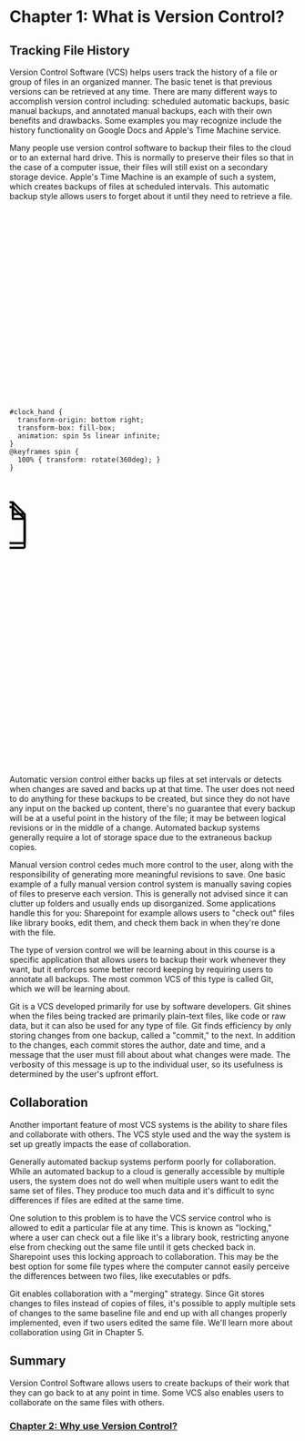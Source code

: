 # Chapter 1: What is Version Control?

## Tracking File History

Version Control Software (VCS) helps users track the history of a file or group of files in an organized manner. The basic tenet is that previous versions can be retrieved at any time. There are many different ways to accomplish version control including: scheduled automatic backups, basic manual backups, and annotated manual backups, each with their own benefits and drawbacks. Some examples you may recognize include the history functionality on Google Docs and Apple's Time Machine service.

Many people use version control software to backup their files to the cloud or to an external hard drive. This is normally to preserve their files so that in the case of a computer issue, their files will still exist on a secondary storage device. Apple's Time Machine is an example of such a system, which creates backups of files at scheduled intervals. This automatic backup style allows users to forget about it until they need to retrieve a file.

<svg width="600" height="400">
  <style>
    #file_icon {
      animation: slide_down 5s infinite;
    }
    @keyframes slide_down {
      0% {
        transform: translate(0, 0);
      }
      20% {
        transform: translate(0, 50px);
      }
      100% {
        transform: translate(0, 50px);
      }
    }

    #clock_hand {
      transform-origin: bottom right;
      transform-box: fill-box;
      animation: spin 5s linear infinite;
    }
    @keyframes spin {
      100% { transform: rotate(360deg); }
    }
  </style>
  <svg class="svg-icon" viewBox="10 -5 100 100" id="file_icon_svg">
    <path d="M15.475,6.692l-4.084-4.083C11.32,2.538,11.223,2.5,11.125,2.5h-6c-0.413,0-0.75,0.337-0.75,0.75v13.5c0,0.412,0.337,0.75,0.75,0.75h9.75c0.412,0,0.75-0.338,0.75-0.75V6.94C15.609,6.839,15.554,6.771,15.475,6.692 M11.5,3.779l2.843,2.846H11.5V3.779z M14.875,16.75h-9.75V3.25h5.625V7c0,0.206,0.168,0.375,0.375,0.375h3.75V16.75z" id="file_icon">
    </path>
    <path d="M15.475,6.692l-4.084-4.083C11.32,2.538,11.223,2.5,11.125,2.5h-6c-0.413,0-0.75,0.337-0.75,0.75v13.5c0,0.412,0.337,0.75,0.75,0.75h9.75c0.412,0,0.75-0.338,0.75-0.75V6.94C15.609,6.839,15.554,6.771,15.475,6.692 M11.5,3.779l2.843,2.846H11.5V3.779z M14.875,16.75h-9.75V3.25h5.625V7c0,0.206,0.168,0.375,0.375,0.375h3.75V16.75z">
    </path>
  </svg>
  <circle cx="300" cy="70" r="30" stroke="black" stroke-width="3" fill="None"> </circle>
  <line x1="300" y1="70" x2="300" y2="40" stroke="black" id="clock_hand"> </line>
  <line x1="300" y1="35" x2="300" y2="30" stroke="black"> </line>
</svg>

Automatic version control either backs up files at set intervals or detects when changes are saved and backs up at that time. The user does not need to do anything for these backups to be created, but since they do not have any input on the backed up content, there's no guarantee that every backup will be at a useful point in the history of the file; it may be between logical revisions or in the middle of a change. Automated backup systems generally require a lot of storage space due to the extraneous backup copies.

Manual version control cedes much more control to the user, along with the responsibility of generating more meaningful revisions to save. One basic example of a fully manual version control system is manually saving copies of files to preserve each version. This is generally not advised since it can clutter up folders and usually ends up disorganized. Some applications handle this for you: Sharepoint for example allows users to "check out" files like library books, edit them, and check them back in when they're done with the file.

The type of version control we will be learning about in this course is a specific application that allows users to backup their work whenever they want, but it enforces some better record keeping by requiring users to annotate all backups. The most common VCS of this type is called Git, which we will be learning about.

Git is a VCS developed primarily for use by software developers. Git shines when the files being tracked are primarily plain-text files, like code or raw data, but it can also be used for any type of file. Git finds efficiency by only storing changes from one backup, called a "commit," to the next. In addition to the changes, each commit stores the author, date and time, and a message that the user must fill about about what changes were made. The verbosity of this message is up to the individual user, so its usefulness is determined by the user's upfront effort.

## Collaboration

Another important feature of most VCS systems is the ability to share files and collaborate with others. The VCS style used and the way the system is set up greatly impacts the ease of collaboration.

Generally automated backup systems perform poorly for collaboration. While an automated backup to a cloud is generally accessible by multiple users, the system does not do well when multiple users want to edit the same set of files. They produce too much data and it's difficult to sync differences if files are edited at the same time.

One solution to this problem is to have the VCS service control who is allowed to edit a particular file at any time. This is known as "locking," where a user can check out a file like it's a library book, restricting anyone else from checking out the same file until it gets checked back in. Sharepoint uses this locking approach to collaboration. This may be the best option for some file types where the computer cannot easily perceive the differences between two files, like executables or pdfs.

Git enables collaboration with a "merging" strategy. Since Git stores changes to files instead of copies of files, it's possible to apply multiple sets of changes to the same baseline file and end up with all changes properly implemented, even if two users edited the same file. We'll learn more about collaboration using Git in Chapter 5.

## Summary

Version Control Software allows users to create backups of their work that they can go back to at any point in time. Some VCS also enables users to collaborate on the same files with others.

### [Chapter 2: Why use Version Control?](../Chapter2)

